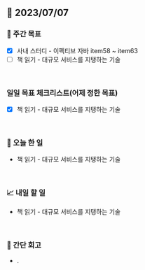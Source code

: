 ## 📅 2023/07/07


### 👏 주간 목표

- [x] 사내 스터디 - 이펙티브 자바 item58 ~ item63
- [ ] 책 읽기 - 대규모 서비스를 지탱하는 기술

<br/>

### 일일 목표 체크리스트(어제 정한 목표)

- [x] 책 읽기 - 대규모 서비스를 지탱하는 기술

<br/>

### 💯 오늘 한 일

- 책 읽기 - 대규모 서비스를 지탱하는 기술

<br/>

### 📈 내일 할 일

- 책 읽기 - 대규모 서비스를 지탱하는 기술

<br/>

### 🤔 간단 회고

- .
 
